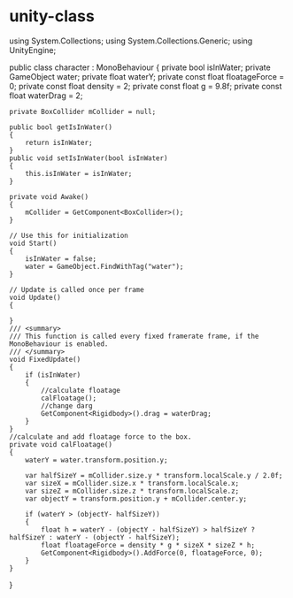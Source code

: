 # unity-class
using System.Collections;
using System.Collections.Generic;
using UnityEngine;

public class character : MonoBehaviour
{
    private bool isInWater;
    private GameObject water;
    private float waterY;
    private const float floatageForce = 0;
    private const float density = 2;
    private const float g = 9.8f;
    private const float waterDrag = 2;

    private BoxCollider mCollider = null;

    public bool getIsInWater()
    {
        return isInWater;
    }
    public void setIsInWater(bool isInWater)
    {
        this.isInWater = isInWater;
    }

    private void Awake()
    {
        mCollider = GetComponent<BoxCollider>();
    }

    // Use this for initialization  
    void Start()
    {
        isInWater = false;
        water = GameObject.FindWithTag("water");
    }

    // Update is called once per frame  
    void Update()
    {

    }
    /// <summary>  
    /// This function is called every fixed framerate frame, if the MonoBehaviour is enabled.  
    /// </summary>  
    void FixedUpdate()
    {
        if (isInWater)
        {
            //calculate floatage  
            calFloatage();
            //change darg  
            GetComponent<Rigidbody>().drag = waterDrag;
        }
    }
    //calculate and add floatage force to the box.  
    private void calFloatage()
    {
        waterY = water.transform.position.y;

        var halfSizeY = mCollider.size.y * transform.localScale.y / 2.0f;
        var sizeX = mCollider.size.x * transform.localScale.x;
        var sizeZ = mCollider.size.z * transform.localScale.z;
        var objectY = transform.position.y + mCollider.center.y;

        if (waterY > (objectY- halfSizeY))
        {
            float h = waterY - (objectY - halfSizeY) > halfSizeY ? halfSizeY : waterY - (objectY - halfSizeY);
            float floatageForce = density * g * sizeX * sizeZ * h;
            GetComponent<Rigidbody>().AddForce(0, floatageForce, 0);
        }
    }
}
